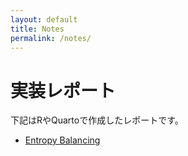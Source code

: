 ```yaml
---
layout: default
title: Notes
permalink: /notes/
---
```


# 実装レポート

下記はRやQuartoで作成したレポートです。

- [Entropy Balancing](/notes/entropy_balancing.html)
